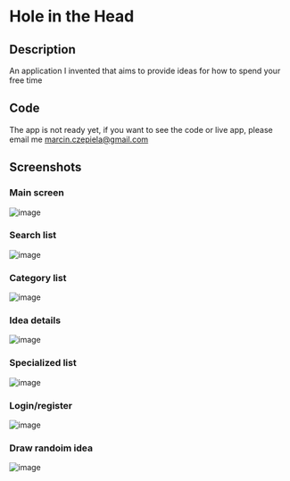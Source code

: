 # Hole in the Head 

## Description
An application I invented that aims to provide ideas for how to spend your free time

## Code
The app is not ready yet, if you want to see the code or live app, please email me marcin.czepiela@gmail.com

## Screenshots

### Main screen
![image](https://github.com/CzepiM200/hole-in-the-head-public/assets/16826668/c0b1f0cf-cfac-4dbe-aeeb-fe2530f9ccff)
### Search list
![image](https://github.com/CzepiM200/hole-in-the-head-public/assets/16826668/25948e60-f69d-4285-81fb-574491cb8023)
### Category list
![image](https://github.com/CzepiM200/hole-in-the-head-public/assets/16826668/16e63297-1d39-4efb-866a-d7357dd44d76)
### Idea details
![image](https://github.com/CzepiM200/hole-in-the-head-public/assets/16826668/f7b17146-a7c2-4df8-ba7c-8c89d0264004)
### Specialized list
![image](https://github.com/CzepiM200/hole-in-the-head-public/assets/16826668/bc3704b6-1c10-412b-86fc-edbf70d5187c)
### Login/register
![image](https://github.com/CzepiM200/hole-in-the-head-public/assets/16826668/2cb65f4d-cf9c-4d0b-ac94-52b0f3ba3943)
### Draw randoim idea
![image](https://github.com/CzepiM200/hole-in-the-head-public/assets/16826668/0eb63148-8c7f-4daf-bd19-56923d2b4125)
